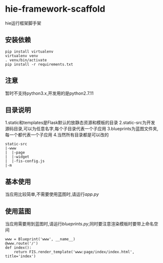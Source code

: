 # hie-framework-scaffold
hie运行框架脚手架

## 安装依赖
    pip install virtualenv
    virtualenv venv 
    . venv/bin/activate
    pip install -r requirements.txt
   
## 注意
暂时不支持python3.x,开发用的是python2.7.11


## 目录说明

1.static和templates是Flask默认的放静态资源和模板的目录
2.static-src为开发源码目录,可以为任意名字,每个子目录代表一个子应用
3.blueprints为蓝图文件夹,每一个都代表一个子应用
4.当然所有目录都是可以改的

    static-src
    |-www
    |  |-page
    |  |-widget
    |  |-fis-config.js
    |-m


## 基本使用
当应用比较简单,不需要使用蓝图时,请运行*app.py*


## 使用蓝图
当应用需要用到蓝图时,请运行*blueprints.py*,同时要注意渲染模板时要带上命名空间

    www = Blueprint('www', __name__)
    @www.route('/')
    def index():
        return FIS.render_template('www:page/index/index.html', title='index')

       
